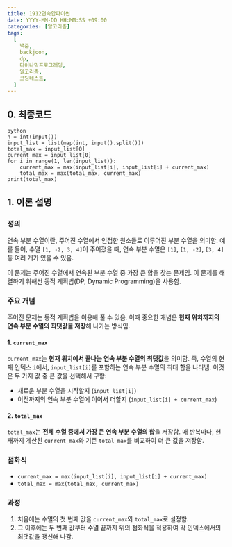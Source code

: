 ```yaml
---
title: 1912연속합파이썬 
date: YYYY-MM-DD HH:MM:SS +09:00
categories: [알고리즘]
tags:
  [
    백준,
    backjoon,
    dp,
    다이나믹프로그래밍,
    알고리즘,
    코딩테스트,
  ]
---
```


## 0. 최종코드

```
python
n = int(input())
input_list = list(map(int, input().split()))
total_max = input_list[0]
current_max = input_list[0]
for i in range(1, len(input_list)):
    current_max = max(input_list[i], input_list[i] + current_max)
    total_max = max(total_max, current_max)
print(total_max)
```


## 1. 이론 설명

### 정의
연속 부분 수열이란, 주어진 수열에서 인접한 원소들로 이루어진 부분 수열을 의미함. 예를 들어, 수열 `[1, -2, 3, 4]`이 주어졌을 때, 연속 부분 수열은 `[1]`, `[1, -2]`, `[3, 4]` 등 여러 개가 있을 수 있음.

이 문제는 주어진 수열에서 연속된 부분 수열 중 가장 큰 합을 찾는 문제임. 이 문제를 해결하기 위해선 동적 계획법(DP, Dynamic Programming)을 사용함.

### 주요 개념
주어진 문제는 동적 계획법을 이용해 풀 수 있음. 이때 중요한 개념은 **현재 위치까지의 연속 부분 수열의 최댓값을 저장**해 나가는 방식임.

#### 1. `current_max`
`current_max`는 **현재 위치에서 끝나는 연속 부분 수열의 최댓값**을 의미함. 즉, 수열의 현재 인덱스 `i`에서, `input_list[i]`를 포함하는 연속 부분 수열의 최대 합을 나타냄. 이것은 두 가지 값 중 큰 값을 선택해서 구함:
- 새로운 부분 수열을 시작할지 (`input_list[i]`)
- 이전까지의 연속 부분 수열에 이어서 더할지 (`input_list[i] + current_max`)

#### 2. `total_max`
`total_max`는 **전체 수열 중에서 가장 큰 연속 부분 수열의 합**을 저장함. 매 반복마다, 현재까지 계산된 `current_max`와 기존 `total_max`를 비교하여 더 큰 값을 저장함.

### 점화식
- `current_max = max(input_list[i], input_list[i] + current_max)`
- `total_max = max(total_max, current_max)`

### 과정
1. 처음에는 수열의 첫 번째 값을 `current_max`와 `total_max`로 설정함.
2. 그 이후에는 두 번째 값부터 수열 끝까지 위의 점화식을 적용하여 각 인덱스에서의 최댓값을 갱신해 나감.

